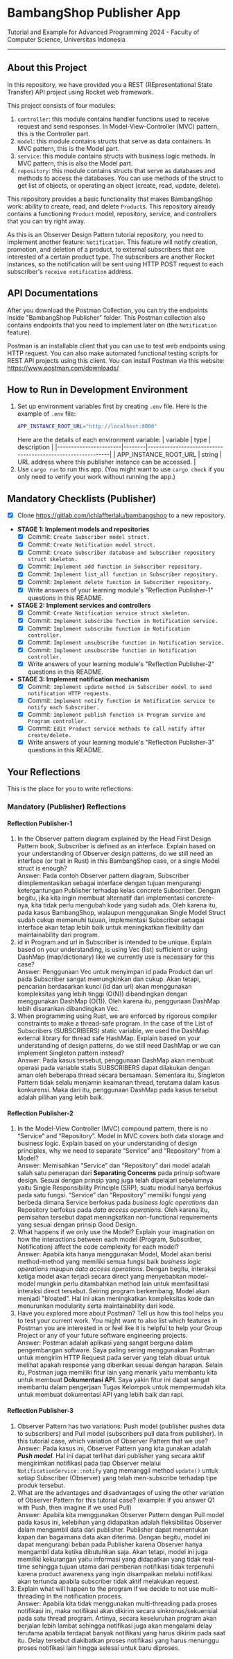 # BambangShop Publisher App
Tutorial and Example for Advanced Programming 2024 - Faculty of Computer Science, Universitas Indonesia

---

## About this Project
In this repository, we have provided you a REST (REpresentational State Transfer) API project using Rocket web framework.

This project consists of four modules:
1.  `controller`: this module contains handler functions used to receive request and send responses.
    In Model-View-Controller (MVC) pattern, this is the Controller part.
2.  `model`: this module contains structs that serve as data containers.
    In MVC pattern, this is the Model part.
3.  `service`: this module contains structs with business logic methods.
    In MVC pattern, this is also the Model part.
4.  `repository`: this module contains structs that serve as databases and methods to access the databases.
    You can use methods of the struct to get list of objects, or operating an object (create, read, update, delete).

This repository provides a basic functionality that makes BambangShop work: ability to create, read, and delete `Product`s.
This repository already contains a functioning `Product` model, repository, service, and controllers that you can try right away.

As this is an Observer Design Pattern tutorial repository, you need to implement another feature: `Notification`.
This feature will notify creation, promotion, and deletion of a product, to external subscribers that are interested of a certain product type.
The subscribers are another Rocket instances, so the notification will be sent using HTTP POST request to each subscriber's `receive notification` address.

## API Documentations
After you download the Postman Collection, you can try the endpoints inside "BambangShop Publisher" folder.
This Postman collection also contains endpoints that you need to implement later on (the `Notification` feature).

Postman is an installable client that you can use to test web endpoints using HTTP request.
You can also make automated functional testing scripts for REST API projects using this client.
You can install Postman via this website: https://www.postman.com/downloads/

## How to Run in Development Environment
1.  Set up environment variables first by creating `.env` file.
    Here is the example of `.env` file:
    ```bash
    APP_INSTANCE_ROOT_URL="http://localhost:8000"
    ```
    Here are the details of each environment variable:
    | variable              | type   | description                                                |
    |-----------------------|--------|------------------------------------------------------------|
    | APP_INSTANCE_ROOT_URL | string | URL address where this publisher instance can be accessed. |
2.  Use `cargo run` to run this app.
    (You might want to use `cargo check` if you only need to verify your work without running the app.)

## Mandatory Checklists (Publisher)
-   [x] Clone https://gitlab.com/ichlaffterlalu/bambangshop to a new repository.
-   **STAGE 1: Implement models and repositories**
    -   [x] Commit: `Create Subscriber model struct.`
    -   [x] Commit: `Create Notification model struct.`
    -   [x] Commit: `Create Subscriber database and Subscriber repository struct skeleton.`
    -   [x] Commit: `Implement add function in Subscriber repository.`
    -   [x] Commit: `Implement list_all function in Subscriber repository.`
    -   [x] Commit: `Implement delete function in Subscriber repository.`
    -   [x] Write answers of your learning module's "Reflection Publisher-1" questions in this README.
-   **STAGE 2: Implement services and controllers**
    -   [x] Commit: `Create Notification service struct skeleton.`
    -   [x] Commit: `Implement subscribe function in Notification service.`
    -   [x] Commit: `Implement subscribe function in Notification controller.`
    -   [x] Commit: `Implement unsubscribe function in Notification service.`
    -   [x] Commit: `Implement unsubscribe function in Notification controller.`
    -   [x] Write answers of your learning module's "Reflection Publisher-2" questions in this README.
-   **STAGE 3: Implement notification mechanism**
    -   [x] Commit: `Implement update method in Subscriber model to send notification HTTP requests.`
    -   [x] Commit: `Implement notify function in Notification service to notify each Subscriber.`
    -   [x] Commit: `Implement publish function in Program service and Program controller.`
    -   [x] Commit: `Edit Product service methods to call notify after create/delete.`
    -   [x] Write answers of your learning module's "Reflection Publisher-3" questions in this README.

## Your Reflections
This is the place for you to write reflections:

### Mandatory (Publisher) Reflections

#### Reflection Publisher-1
1. In the Observer pattern diagram explained by the Head First Design Pattern book, Subscriber is defined as an interface. Explain based on your understanding of Observer design patterns, do we still need an interface (or trait in Rust) in this BambangShop case, or a single Model struct is enough?<br>
Answer: Pada contoh Observer pattern diagram, Subscriber diimplementasikan sebagai interface dengan tujuan mengurangi ketergantungan Publisher terhadap kelas concrete Subscriber. Dengan begitu, jika kita ingin membuat alternatif dari implementasi concrete-nya, kita tidak perlu mengubah kode yang sudah ada. Oleh karena itu, pada kasus BambangShop, walaupun menggunakan Single Model Struct sudah cukup memenuhi tujuan, implementasi Subscriber sebagai interface akan tetap lebih baik untuk meningkatkan flexibility dan maintainability dari program.
2. id in Program and url in Subscriber is intended to be unique. Explain based on your understanding, is using Vec (list) sufficient or using DashMap (map/dictionary) like we currently use is necessary for this case?<br>
Answer: Penggunaan Vec untuk menyimpan id pada Product dan url pada Subscriber sangat memungkinkan dan cukup. Akan tetapi, pencarian berdasarkan kunci (id dan url) akan menggunakan kompleksitas yang lebih tinggi (O(N)) dibandingkan dengan menggunakan DashMap (O(1)). Oleh karena itu, penggunaan DashMap lebih disarankan dibandingkan Vec.
3. When programming using Rust, we are enforced by rigorous compiler constraints to make a thread-safe program. In the case of the List of Subscribers (SUBSCRIBERS) static variable, we used the DashMap external library for thread safe HashMap. Explain based on your understanding of design patterns, do we still need DashMap or we can implement Singleton pattern instead?<br>
Answer: Pada kasus tersebut, penggunaan DashMap akan membuat operasi pada variable statis SUBSCRIBERS dapat dilakukan dengan aman oleh beberapa thread secara bersamaan. Sementara itu, Singleton Pattern tidak selalu menjamin keamanan thread, terutama dalam kasus konkurensi. Maka dari itu, penggunaan DashMap pada kasus tersebut adalah pilihan yang lebih baik.

#### Reflection Publisher-2
1. In the Model-View Controller (MVC) compound pattern, there is no “Service” and “Repository”. Model in MVC covers both data storage and business logic. Explain based on your understanding of design principles, why we need to separate “Service” and “Repository” from a Model?<br>
Answer: Memisahkan “Service” dan “Repository” dari model adalah salah satu penerapan dari **Separating Concerns** pada prinsip software design. Sesuai dengan prinsip yang juga telah dipelajari sebelumnya yaitu Single Responsibility Principle (SRP), suatu modul hanya berfokus pada satu fungsi. “Service” dan “Repository” memiliki fungsi yang berbeda dimana Service berfokus pada _business logic operations_ dan Repository berfokus pada _data access operations_. Oleh karena itu, pemisahan tersebut dapat meningkatkan non-functional requirements yang sesuai dengan prinsip Good Design.
2. What happens if we only use the Model? Explain your imagination on how the interactions between each model (Program, Subscriber, Notification) affect the code complexity for each model?<br>
Answer: Apabila kita hanya menggunakan Model, Model akan berisi method-method yang memiliki semua fungsi baik _business logic operations_ maupun _data access operations_. Dengan begitu, interaksi ketiga model akan terjadi secara direct yang menyebabkan model-model mungkin perlu ditambahkan method lain untuk memfasilitasi interaksi direct tersebut. Seiring program berkembang, Model akan menjadi "bloated". Hal ini akan meningkatkan kompleksitas kode dan menurunkan modularity serta maintainability dari kode.
3. Have you explored more about Postman? Tell us how this tool helps you to test your current work. You might want to also list which features in Postman you are interested in or feel like it is helpful to help your Group Project or any of your future software engineering projects.<br>
Answer: Postman adalah aplikasi yang sangat berguna dalam pengembangan software. Saya paling sering menggunakan Postman untuk mengirim HTTP Request pada server yang telah dibuat untuk melihat apakah response yang diberikan sesuai dengan harapan. Selain itu, Postman juga memiliki fitur lain yang menarik yaitu membantu kita untuk membuat **Dokumentasi API**. Saya yakin fitur ini dapat sangat membantu dalam pengerjaan Tugas Kelompok untuk mempermudah kita untuk membuat dokumentasi API yang lebih baik dan rapi.


#### Reflection Publisher-3
1. Observer Pattern has two variations: Push model (publisher pushes data to subscribers) and Pull model (subscribers pull data from publisher). In this tutorial case, which variation of Observer Pattern that we use?<br>
Answer: Pada kasus ini, Observer Pattern yang kita gunakan adalah **_Push model_**. Hal ini dapat terlihat dari publisher yang secara aktif mengirimkan notifikasi pada tiap Observer melalui `NotificationService::notify` yang memanggil method `update()` untuk setiap Subscriber (Observer) yang telah men-subscribe terhadap tipe produk tersebut. 
2. What are the advantages and disadvantages of using the other variation of Observer Pattern for this tutorial case? (example: if you answer Q1 with Push, then imagine if we used Pull)<br>
Answer: Apabila kita menggunakan Observer Pattern dengan Pull model pada kasus ini, kelebihan yang didapatkan adalah fleksibilitas Observer dalam mengambil data dari publisher. Publisher dapat menentukan kapan dan bagaimana data akan diterima. Dengan begitu, model ini dapat mengurangi beban pada Publisher karena Observer hanya mengambil data ketika dibutuhkan saja. Akan tetapi, model ini juga memiliki kekurangan yaitu informasi yang didapatkan yang tidak real-time sehingga tujuan utama dari pemberian notifikasi tidak terpenuhi karena product awareness yang ingin disampaikan melalui notifikasi akan tertunda apabila subscriber tidak aktif melakukan request.
3. Explain what will happen to the program if we decide to not use multi-threading in the notification process.<br>
Answer: Apabila kita tidak menggunakan multi-threading pada proses notifikasi ini, maka notifikasi akan dikirim secara sinkronus/sekuensial pada satu thread program. Artinya, secara keseluruhan program akan berjalan lebih lambat sehingga notifikasi juga akan mengalami delay terutama apabila terdapat banyak notifikasi yang harus dikirim pada saat itu. Delay tersebut diakibatkan proses notifikasi yang harus menunggu proses notifikasi lain hingga selesai untuk baru diproses.